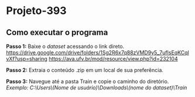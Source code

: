 # Projeto-393

## Como executar o programa

**Passo 1:** Baixe o *dataset* acessando o link direto.
https://drive.google.com/drive/folders/1Sg2R6x7q88zVMD9y5_7ufIsEqKCqlvXf?usp=sharing
https://ava.ufv.br/mod/resource/view.php?id=232104

**Passo 2:** Extraia o conteúdo .zip em um local de sua preferência.

**Passo 3:** Navegue até a pasta Train e copie o caminho do diretório. *Exemplo: C:\Users\\(Nome de usuário)\Downloads\\(nome do dataset)\Train*
